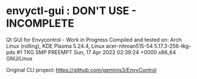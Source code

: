 # envyctl-gui : DON'T USE - INCOMPLETE
Qt GUI for Envycontrol - Work in Progress
Compiled and tested on: Arch Linux (rolling), KDE Plasma 5.24.4, Linux acer-nitroan515-54 5.17.3-256-tkg-pds #1 TKG SMP PREEMPT Sun, 17 Apr 2022 02:39:24 +0000 x86_64 GNU/Linux

Original CLI project: https://github.com/geminis3/EnvyControl
